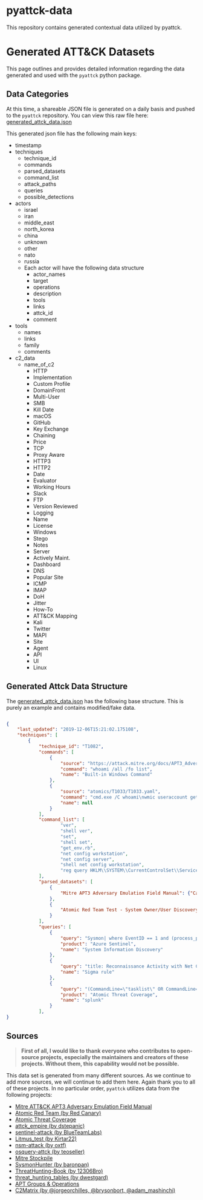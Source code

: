 # pyattck-data

This repository contains generated contextual data utilized by pyattck.

# Generated ATT&CK Datasets

This page outlines and provides detailed information regarding the data generated and used with the `pyattck` python package.

## Data Categories

At this time, a shareable JSON file is generated on a daily basis and pushed to the `pyattck` repository.  You can view this raw file here: [generated_attck_data.json](https://raw.githubusercontent.com/swimlane/pyattck/master/generated_attck_data.json)

This generated json file has the following main keys:

- timestamp
- techniques
    - technique_id
    - commands
    - parsed_datasets
    - command_list
    - attack_paths
    - queries
    - possible_detections
- actors
    - israel
    - iran
    - middle_east
    - north_korea
    - china
    - unknown
    - other
    - nato
    - russia
    - Each actor will have the following data structure
        - actor_names
        - target
        - operations
        - description
        - tools
        - links
        - attck_id
        - comment
- tools
    - names
    - links
    - family
    - comments
- c2_data
    - name_of_c2
        - HTTP
        - Implementation
        - Custom Profile
        - DomainFront
        - Multi-User
        - SMB
        - Kill Date
        - macOS
        - GitHub
        - Key Exchange
        - Chaining
        - Price
        - TCP
        - Proxy Aware
        - HTTP3
        - HTTP2
        - Date
        - Evaluator
        - Working Hours
        - Slack
        - FTP
        - Version Reviewed
        - Logging
        - Name
        - License
        - Windows
        - Stego
        - Notes
        - Server
        - Actively Maint.
        - Dashboard
        - DNS
        - Popular Site
        - ICMP
        - IMAP
        - DoH
        - Jitter
        - How-To
        - ATT&CK Mapping
        - Kali
        - Twitter
        - MAPI
        - Site
        - Agent
        - API
        - UI
        - Linux


## Generated Attck Data Structure

The [generated_attck_data.json](https://raw.githubusercontent.com/swimlane/pyattck/master/generated_attck_data.json) has the following base structure. This is purely an example and contains modified/fake data.


```json

{
    "last_updated": "2019-12-06T15:21:02.175108", 
    "techniques": [
        {
            "technique_id": "T1082", 
            "commands": [
                {
                    "source": "https://attack.mitre.org/docs/APT3_Adversary_Emulation_Field_Manual.xlsx", 
                    "command": "whoami /all /fo list", 
                    "name": "Built-in Windows Command"
                },
                {
                    "source": "atomics/T1033/T1033.yaml", 
                    "command": "cmd.exe /C whoami\nwmic useraccount get /ALL\nquser /SERVER:\"computer1\"\nquser\nqwinsta.exe\" /server:computer1\nqwinsta.exe\nfor /F \"tokens=1,2\" %i in ('qwinsta /server:computer1 ^| findstr \"Active Disc\"') do @echo %i | find /v \"#\" | find /v \"console\" || echo %j > usernames.txt\n@FOR /F %n in (computers.txt) DO @FOR /F \"tokens=1,2\" %i in ('qwinsta /server:%n ^| findstr \"Active Disc\"') do @echo %i | find /v \"#\" | find /v \"console\" || echo %j > usernames.txt\n", 
                    "name": null
                }
            ],
            "command_list": [
                    "ver", 
                    "shell ver", 
                    "set", 
                    "shell set", 
                    "get_env.rb", 
                    "net config workstation",
                    "net config server", 
                    "shell net config workstation",
                    "reg query HKLM\\SYSTEM\\CurrentControlSet\\Services\\Disk\\Enum"
            ], 
            "parsed_datasets": [
                {
                    "Mitre APT3 Adversary Emulation Field Manual": {"Category": "T1033", "Built-in Windows Command": "whoami /all /fo list", "Cobalt Strike": "shell whoami /all /fo list", "Description": "Get current user information, SID, domain, groups the user belongs to, security privs of the user", "Metasploit": "getuid"}
                },
                {
                    "Atomic Red Team Test - System Owner/User Discovery": {"display_name": "System Owner/User Discovery", "atomic_tests": [{"executor": {"elevation_required": false, "command": "cmd.exe /C whoami\nwmic useraccount get /ALL\nquser /SERVER:\"#{computer_name}\"\nquser\nqwinsta.exe\" /server:#{computer_name}\nqwinsta.exe\nfor /F \"tokens=1,2\" %i in ('qwinsta /server:#{computer_name} ^| findstr \"Active Disc\"') do @echo %i | find /v \"#\" | find /v \"console\" || echo %j > usernames.txt\n@FOR /F %n in (computers.txt) DO @FOR /F \"tokens=1,2\" %i in ('qwinsta /server:%n ^| findstr \"Active Disc\"') do @echo %i | find /v \"#\" | find /v \"console\" || echo %j > usernames.txt\n", "name": "command_prompt"}, "supported_platforms": ["windows"], "description": "Identify System owner or users on an endpoint\n", "input_arguments": {"computer_name": {"default": "computer1", "type": "string", "description": "Name of remote computer"}}, "name": "System Owner/User Discovery"}, {"executor": {"elevation_required": false, "command": "users\nw\nwho\n", "name": "sh"}, "supported_platforms": ["linux", "macos"], "description": "Identify System owner or users on an endpoint\n", "name": "System Owner/User Discovery"}], "attack_technique": "T1033"}
                }
            ],
            "queries": [
                {
                    "query": "Sysmon| where EventID == 1 and (process_path contains\"sysinfo.exe\"or process_path contains \"reg.exe\")and process_commandline contains \"reg*query HKLM\\\\SYSTEM\\\\CurrentControlSet\\\\Services\\\\Disk\\\\Enum\"", 
                    "product": "Azure Sentinel", 
                    "name": "System Information Discovery"
                },
                {
                    "query": "title: Reconnaissance Activity with Net Command\nid: 2887e914-ce96-435f-8105-593937e90757\nstatus: experimental\ndescription: Detects a set of commands often used in recon stages by different attack groups\nreferences:\n    - https://twitter.com/haroonmeer/status/939099379834658817\n    - https://twitter.com/c_APT_ure/status/939475433711722497\n    - https://www.fireeye.com/blog/threat-research/2016/05/targeted_attacksaga.html\nauthor: Florian Roth, Markus Neis\ndate: 2018/08/22\nmodified: 2018/12/11\ntags:\n    - attack.discovery\n    - attack.t1087\n    - attack.t1082\n    - car.2016-03-001\nlogsource:\n    category: process_creation\n    product: windows\ndetection:\n    selection:\n        CommandLine:\n            - tasklist\n            - net time\n            - systeminfo\n            - whoami\n            - nbtstat\n            - net start\n            - '*\\net1 start'\n            - qprocess\n            - nslookup\n            - hostname.exe\n            - '*\\net1 user /domain'\n            - '*\\net1 group /domain'\n            - '*\\net1 group \"domain admins\" /domain'\n            - '*\\net1 group \"Exchange Trusted Subsystem\" /domain'\n            - '*\\net1 accounts /domain'\n            - '*\\net1 user net localgroup administrators'\n            - netstat -an\n    timeframe: 15s\n    condition: selection | count() by CommandLine > 4\nfalsepositives:\n    - False positives depend on scripts and administrative tools used in the monitored environment\nlevel: medium", "product": "Atomic Threat Coverage", 
                    "name": "Sigma rule"
                },
                {
                    "query": "(CommandLine=\"tasklist\" OR CommandLine=\"net time\" OR CommandLine=\"systeminfo\" OR CommandLine=\"whoami\" OR CommandLine=\"nbtstat\" OR CommandLine=\"net start\" OR CommandLine=\"*\\\\\\\\net1 start\" OR CommandLine=\"qprocess\" OR CommandLine=\"nslookup\" OR CommandLine=\"hostname.exe\" OR CommandLine=\"*\\\\\\\\net1 user /domain\" OR CommandLine=\"*\\\\\\\\net1 group /domain\" OR CommandLine=\"*\\\\\\\\net1 group \\\\\"domain admins\\\\\" /domain\" OR CommandLine=\"*\\\\\\\\net1 group \\\\\"Exchange Trusted Subsystem\\\\\" /domain\" OR CommandLine=\"*\\\\\\\\net1 accounts /domain\" OR CommandLine=\"*\\\\\\\\net1 user net localgroup administrators\" OR CommandLine=\"netstat -an\") | eventstats count as val by CommandLine| search val > 4", 
                    "product": "Atomic Threat Coverage", 
                    "name": "splunk"
                }
            ],
}
```

## Sources

> **First of all, I would like to thank everyone who contributes to open-source projects, especially the maintainers and creators of these projects.  Without them, this capability would not be possible.**

This data set is generated from many different sources. As we continue to add more sources, we will continue to add them here.  Again thank you to all of these projects.  In no particular order, `pyattck` utilizes data from the following projects:

- [Mitre ATT&CK APT3 Adversary Emulation Field Manual](https://attack.mitre.org/docs/APT3_Adversary_Emulation_Field_Manual.xlsx)
- [Atomic Red Team (by Red Canary)](https://github.com/redcanaryco/atomic-red-team)
- [Atomic Threat Coverage](https://github.com/atc-project/atomic-threat-coverage)
- [attck_empire (by dstepanic)](https://github.com/dstepanic/attck_empire)
- [sentinel-attack (by BlueTeamLabs)](https://github.com/BlueTeamLabs/sentinel-attack)
- [Litmus_test (by Kirtar22)](https://github.com/Kirtar22/Litmus_Test)
- [nsm-attack (by oxtf)](https://github.com/0xtf/nsm-attack)
- [osquery-attck (by teoseller)](https://github.com/teoseller/osquery-attck)
- [Mitre Stockpile](https://github.com/mitre/stockpile)
- [SysmonHunter (by baronpan)](https://github.com/baronpan/SysmonHunter)
- [ThreatHunting-Book (by 12306Bro)](https://github.com/12306Bro/Threathunting-book)
- [threat_hunting_tables (by dwestgard)](https://github.com/dwestgard/threat_hunting_tables)
- [APT Groups & Operations](https://docs.google.com/spreadsheets/d/1H9_xaxQHpWaa4O_Son4Gx0YOIzlcBWMsdvePFX68EKU/edit#gid=1864660085)
- [C2Matrix (by @jorgeorchilles, @brysonbort, @adam_mashinchi)](https://www.thec2matrix.com/)